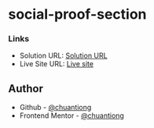 # social-proof-section

### Links

- Solution URL: [Solution URL](https://github.com/chuantiong/social-proof-section)
- Live Site URL: [Live site](https://chuantiong.github.io/social-proof-section/)

## Author

- Github - [@chuantiong](https://github.com/chuantiong)
- Frontend Mentor - [@chuantiong](https://www.frontendmentor.io/profile/chuantiong)
